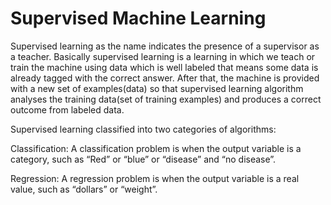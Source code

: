 # Supervised Machine Learning
Supervised learning as the name indicates the presence of a supervisor as a teacher. Basically supervised learning is a learning in which we teach or train the machine using data which is well labeled that means some data is already tagged with the correct answer. After that, the machine is provided with a new set of examples(data) so that supervised learning algorithm analyses the training data(set of training examples) and produces a correct outcome from labeled data. 


Supervised learning classified into two categories of algorithms:

 Classification: A classification problem is when the output variable is a category, such as “Red” or “blue” or “disease” and “no disease”.

Regression: A regression problem is when the output variable is a real value, such as “dollars” or “weight”.
